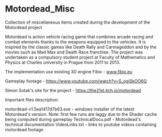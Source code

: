# Motordead_Misc
Collection of miscellaneous items created during the development of the Motordead project

Motordead is action vehicle racing game that combines arcade racing and combat elements thanks to the weapons equipped to the vehicles.
It is inspired by the classic games like Death Rally and Carmageddon and by the movies such as Mad Max and Death Race franchise.
The project was undertaken as a compulsory student project at Faculty of Mathematics and Physics at Charles university in Prague from 2011 to 2013.

The implementation use existing 3D engine Fibix - www.fibix.eu

Gameplay footage - https://www.youtube.com/watch?v=S_ogiSkOO6Q

Simon Sotak's site for the project - https://the21st.itch.io/motordead

Important files description:

motordead-v1.5ea1417d7b63.exe 	- windows installer of the latest Motordead's version. Note: first few runs are laggy due to the Shader cache being computed during gameplay
TechnicalDocu.pdf 	- Motordead's technical documentation
VideoLinks.txt 		- links to youtube videos containing motordead footage